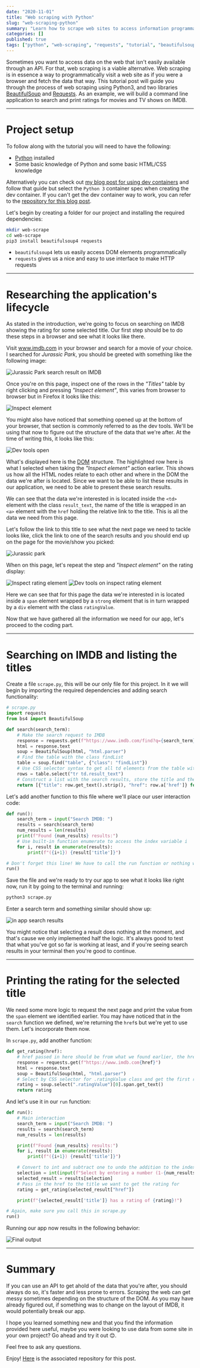 ```yaml
---
date: "2020-11-01"
title: "Web scraping with Python"
slug: "web-scraping-python"
summary: "Learn how to scrape web sites to access information programmatically using Python3, BeautifulSoup and Requests."
categories: []
published: true
tags: ["python", "web-scraping", "requests", "tutorial", "beautifulsoup"]
---
```


Sometimes you want to access data on the web that isn't easily available through an API. For that, web scraping is a viable alternative. Web scraping is in essence a way to programmatically visit a web site as if you were a browser and fetch the data that way. This tutorial post will guide you through the process of web scraping using Python3, and two libraries [BeautifulSoup](https://www.crummy.com/software/BeautifulSoup/bs4/doc/) and [Requests](https://requests.readthedocs.io/en/master/). As an example, we will build a command line application to search and print ratings for movies and TV shows on IMDB.

---

# Project setup

To follow along with the tutorial you will need to have the following:

- [Python](https://www.python.org/downloads/) installed
- Some basic knowledge of Python and some basic HTML/CSS knowledge

Alternatively you can check out [my blog post for using dev containers](https://newcurrent.se/blog/containerized-development-environment) and follow that guide but select the `Python 3` container spec when creating the dev container. If you can't get the dev container way to work, you can refer to the [repository for this blog post](https://github.com/simon-nystrom/simple-web-scrape).


Let's begin by creating a folder for our project and installing the required dependencies:

```bash
mkdir web-scrape
cd web-scrape
pip3 install beautifulsoup4 requests
```

- `beautifulsoup4` lets us easily access DOM elements programmatically
- `requests` gives us a nice and easy to use interface to make HTTP requests

---

# Researching the application's lifecycle

As stated in the introduction, we're going to focus on searching on IMDB showing the rating for some selected title. Our first step should be to do these steps in a browser and see what it looks like there.

Visit www.imdb.com in your browser and search for a movie of your choice. I searched for *Jurassic Park*, you should be greeted with something like the following image:

![Jurassic Park search result on IMDB](/images/imdb/jurassic_park_search_res.png)

Once you're on this page, inspect one of the rows in the *"Titles"* table by right clicking and pressing *"Inspect element"*, this varies from browser to browser but in Firefox it looks like this:

![Inspect element](/images/imdb/inspect_element.png)

You might also have noticed that something opened up at the bottom of your browser, that section is commonly referred to as the dev tools. We'll be using that now to figure out the structure of the data that we're after. At the time of writing this, it looks like this:

![Dev tools open](/images/imdb/dev_tools.png)

What's displayed here is the [DOM](https://developer.mozilla.org/en-US/docs/Web/API/Document_Object_Model/Introduction) structure. The highlighted row here is what I selected when taking the *"Inspect element"* action earlier. This shows us how all the HTML nodes relate to each other and where in the DOM the data we're after is located. Since we want to be able to list these results in our application, we need to be able to present these search results.

We can see that the data we're interested in is located inside the `<td>` element with the class `result_text`, the name of the title is wrapped in an `<a>` element with the `href` holding the relative link to the title. This is all the data we need from this page.

Let's follow the link to this title to see what the next page we need to tackle looks like, click the link to one of the search results and you should end up on the page for the movie/show you picked:

![Jurassic park](/images/imdb/jurassic_park.png)

When on this page, let's repeat the step and *"Inspect element"* on the rating display:

![Inspect rating element](/images/imdb/inspect_element_2.png)
![Dev tools on inspect rating element](/images/imdb/dev_tools_2.png)

Here we can see that for this page the data we're interested in is located inside a `span` element wrapped by a `strong` element that is in turn wrapped by a `div` element with the class `ratingValue`.

Now that we have gathered all the information we need for our app, let's proceed to the coding part.

---

# Searching on IMDB and listing the titles

Create a file `scrape.py`, this will be our only file for this project. In it we will begin by importing the required dependencies and adding search functionality:

```python
# scrape.py
import requests
from bs4 import BeautifulSoup

def search(search_term):
    # Make the search request to IMDB
    response = requests.get(f"https://www.imdb.com/find?q={search_term}")
    html = response.text
    soup = BeautifulSoup(html, "html.parser")
    # Find the table with the class findList
    table = soup.find("table", {"class": "findList"})
    # Use CSS selector syntax to get all td elements from the table with the class result_text
    rows = table.select("tr td.result_text")
    # Construct a list with the search results, store the title and the href in dicts
    return [{"title": row.get_text().strip(), "href": row.a['href']} for row in rows]
```

Let's add another function to this file where we'll place our user interaction code:

```python
def run():
    search_term = input("Search IMDB: ")
    results = search(search_term)
    num_results = len(results)
    print(f"Found {num_results} results:")
    # Use built-in function enumerate to access the index variable i
    for i, result in enumerate(results):
        print(f"({i+1}) {result['title']}")

# Don't forget this line! We have to call the run function or nothing will happen when we run our program.
run()
```

Save the file and we're ready to try our app to see what it looks like right now, run it by going to the terminal and running:

```bash
python3 scrape.py
```

Enter a search term and something similar should show up:

![in app search results](/images/imdb/in_app_search_res.png)

You might notice that selecting a result does nothing at the moment, and that's cause we only implemented half the logic. It's always good to test that what you've got so far is working at least, and if you're seeing search results in your terminal then you're good to continue.

----

# Printing the rating for the selected title

We need some more logic to request the next page and print the value from the `span` element we identified earlier. You may have noticed that in the `search` function we defined, we're returning the `href`s but we're yet to use them. Let's incorporate them now.

In `scrape.py`, add another function:

```python
def get_rating(href):
    # href passed in here should be from what we found earlier, the href from the <a> tag that the title was wrapped in
    response = requests.get(f"https://www.imdb.com{href}")
    html = response.text
    soup = BeautifulSoup(html, "html.parser")
    # Select by CSS selector for .ratingValue class and get the first result (index 0), we only expect there to be one
    rating = soup.select(".ratingValue")[0].span.get_text()
    return rating
```

And let's use it in our `run` function:

```python
def run():
    # Main interaction
    search_term = input("Search IMDB: ")
    results = search(search_term)
    num_results = len(results)

    print(f"Found {num_results} results:")
    for i, result in enumerate(results):
        print(f"({i+1}) {result['title']}")

    # Convert to int and subtract one to undo the addition to the index in the above loop
    selection = int(input(f"Select by entering a number (1-{num_results}): ")) - 1
    selected_result = results[selection]
    # Pass in the href to the title we want to get the rating for
    rating = get_rating(selected_result["href"])

    print(f"{selected_result['title']} has a rating of {rating}!")

# Again, make sure you call this in scrape.py
run()
```

Running our app now results in the following behavior:

![Final output](/images/imdb/final.png)

----

# Summary

If you can use an API to get ahold of the data that you're after, you should always do so, it's faster and less prone to errors. Scraping the web can get messy sometimes depending on the structure of the DOM. As you may have already figured out, if something was to change on the layout of IMDB, it would potentially break our app.

I hope you learned something new and that you find the information provided here useful, maybe you were looking to use data from some site in your own project? Go ahead and try it out 😊.

Feel free to ask any questions.

Enjoy! [Here](https://github.com/simon-nystrom/simple-web-scrape) is the associated repository for this post.
